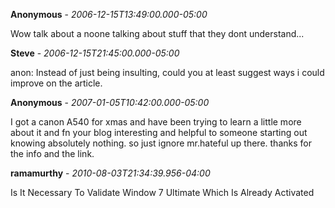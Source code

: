 **Anonymous** - *2006-12-15T13:49:00.000-05:00*

Wow talk about a noone talking about stuff that they dont understand...

**Steve** - *2006-12-15T21:45:00.000-05:00*

anon: Instead of just being insulting, could you at least suggest ways i could improve on the article.

**Anonymous** - *2007-01-05T10:42:00.000-05:00*

I got a canon A540 for xmas and have been trying to learn a little more about it and fn your blog interesting and helpful to someone starting out knowing absolutely nothing. so just ignore mr.hateful up there. thanks for the info and the link.

**ramamurthy** - *2010-08-03T21:34:39.956-04:00*

Is It Necessary To Validate Window 7 Ultimate Which Is Already Activated

